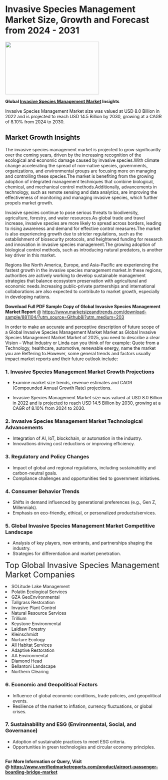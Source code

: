 <H1>Invasive Species Management Market Size, Growth and Forecast from 2024 - 2031</H1><img class="aligncenter size-medium wp-image-584254" src="https://thirdeyenews.in/wp-content/uploads/2024/09/Global-Market-Research-300x168.jpeg" alt="" width="300" height="168" /><p><strong>Global&nbsp;<a href="https://www.marketsizeandtrends.com/download-sample/881104/?utm_source=Github8j?utm_medium=203">Invasive Species Management Market</a> Insights</strong></p><p>Invasive Species Management Market size was valued at USD 8.0 Billion in 2022 and is projected to reach USD 14.5 Billion by 2030, growing at a CAGR of 8.10% from 2024 to 2030.</p><p><h2>Market Growth Insights</h2> <p>The invasive species management market is projected to grow significantly over the coming years, driven by the increasing recognition of the ecological and economic damage caused by invasive species.With climate change accelerating the spread of non-native species, governments, organizations, and environmental groups are focusing more on managing and controlling these species.The market is benefiting from the growing adoption of integrated management techniques that combine biological, chemical, and mechanical control methods.Additionally, advancements in technology, such as remote sensing and data analytics, are improving the effectiveness of monitoring and managing invasive species, which further propels market growth.</p> <p>Invasive species continue to pose serious threats to biodiversity, agriculture, forestry, and water resources.As global trade and travel increase, invasive species are more likely to spread across borders, leading to rising awareness and demand for effective control measures.The market is also experiencing growth due to stricter regulations, such as the establishment of biosecurity protocols, and heightened funding for research and innovation in invasive species management.The growing adoption of biological control methods, such as introducing natural predators, is another key driver in this market.</p> <p>Regions like North America, Europe, and Asia-Pacific are experiencing the fastest growth in the invasive species management market.In these regions, authorities are actively working to develop sustainable management strategies that balance ecosystem preservation with agricultural and economic needs.Increasing public-private partnerships and international collaborations are also expected to contribute to market growth, especially in developing nations.</p> <p><span class=""><strong>Download Full PDF Sample Copy of Global Invasive Species Management Market Report</strong> @ <a href="https://www.marketsizeandtrends.com/download-sample/881104/?utm_source=Github8j?utm_medium=203" target="_blank">https://www.marketsizeandtrends.com/download-sample/881104/?utm_source=Github8j?utm_medium=203</a></span></p><p>In order to make an accurate and perceptive description of future scope of a Global&nbsp;Invasive Species Management Market Market as Global&nbsp;Invasive Species Management Market Market of 2025, you need to describe a clear Vision &ndash; What Industry or Linda can you think of for example: Quote from a Technology, healthcare, automotive, renewable energy, name the market you are Reffering to.However, some general trends and factors usually impact market reports and their future outlook include:</p><h3>1.&nbsp;<strong>Invasive Species Management Market Growth Projections</strong></h3><ul><li>Examine market size trends, revenue estimates and CAGR (Compounded Annual Growth Rate) projections.</li><li><p>Invasive Species Management Market size was valued at USD 8.0 Billion in 2022 and is projected to reach USD 14.5 Billion by 2030, growing at a CAGR of 8.10% from 2024 to 2030.</p></li></ul><h3>2.&nbsp;<strong>Invasive Species Management Market Technological Advancements</strong></h3><ul><li>Integration of AI, IoT, blockchain, or automation in the industry.</li><li>Innovations driving cost reductions or improving efficiency.</li></ul><h3>3.&nbsp;<strong>Regulatory and Policy Changes</strong></h3><ul><li>Impact of global and regional regulations, including sustainability and carbon-neutral goals.</li><li>Compliance challenges and opportunities tied to government initiatives.</li></ul><h3>4.&nbsp;<strong>Consumer Behavior Trends</strong></h3><ul><li>Shifts in demand influenced by generational preferences (e.g., Gen Z, Millennials).</li><li>Emphasis on eco-friendly, ethical, or personalized products/services.</li></ul><h3>5.&nbsp;<strong>Global Invasive Species Management Market Competitive Landscape</strong></h3><ul><li>Analysis of key players, new entrants, and partnerships shaping the industry.</li><li>Strategies for differentiation and market penetration.</li></ul><p data-pm-slice="1 1 []"><span style="color: inherit; font-family: inherit; font-size: 25px;">Top Global Invasive Species Management Market Companies</span></p><div class="" data-test-id=""><p><li>SOLitude Lake Management</li><li> Polatin Ecological Services</li><li> GZA GeoEnvironmental</li><li> Tallgrass Restoration</li><li> Invasive Plant Control</li><li> Natural Resource Services</li><li> Trillium</li><li> Keystone Environmental</li><li> Laidlaw Forestry</li><li> Kleinschmidt</li><li> Nurture Ecology</li><li> All Habitat Services</li><li> Adaptive Restoration</li><li> AA Environmental</li><li> Diamond Head</li><li> Bellantoni Landscape</li><li> Northern Clearing</li></p></div><h3>6.&nbsp;<strong>Economic and Geopolitical Factors</strong></h3><ul><li>Influence of global economic conditions, trade policies, and geopolitical events.</li><li>Resilience of the market to inflation, currency fluctuations, or global crises.</li></ul><h3>7.&nbsp;<strong>Sustainability and ESG (Environmental, Social, and Governance)</strong></h3><ul><li>Adoption of sustainable practices to meet ESG criteria.</li><li>Opportunities in green technologies and circular economy principles.</li></ul><h2><strong style="font-size: 14px;">For More Information or Query, Visit @&nbsp;</strong><a style="background-color: #ffffff; font-size: 14px;" href="https://www.marketsizeandtrends.com/report/invasive-species-management-market/" target="_blank">https://www.verifiedmarketreports.com/product/airport-passenger-boarding-bridge-market</a></h2>